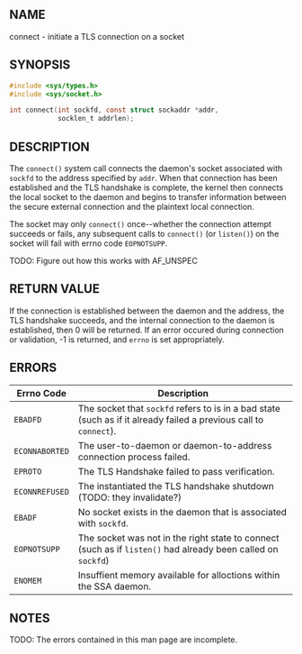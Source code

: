 ## NAME

connect - initiate a TLS connection on a socket

## SYNOPSIS

```c
#include <sys/types.h>
#include <sys/socket.h>

int connect(int sockfd, const struct sockaddr *addr,
            socklen_t addrlen);
```

## DESCRIPTION

The `connect()` system call connects the daemon's socket associated with 
`sockfd` to the address specified by `addr`. When that connection has been 
established and the TLS handshake is complete, the kernel then connects the
local socket to the daemon and begins to transfer information between the 
secure external connection and the plaintext local connection.

The socket may only `connect()` once--whether the connection attempt 
succeeds or fails, any subsequent calls to `connect()` (or `listen()`) on
the socket will fail with errno code `EOPNOTSUPP`.

TODO: Figure out how this works with AF_UNSPEC

## RETURN VALUE

If the connection is established between the daemon and the address, the TLS 
handshake succeeds, and the internal connection to the daemon is established, 
then 0 will be returned. If an error occured during connection or validation, 
-1 is returned, and `errno` is set appropriately.

## ERRORS

  Errno Code     |   Description
  ---------------|---------------
  `EBADFD`       | The socket that `sockfd` refers to is in a bad state (such as if it already failed a previous call to `connect`).
  `ECONNABORTED` | The user-to-daemon or daemon-to-address connection process failed.
  `EPROTO`       | The TLS Handshake failed to pass verification.
  `ECONNREFUSED` | The instantiated the TLS handshake shutdown (TODO: they invalidate?)
  `EBADF`        | No socket exists in the daemon that is associated with `sockfd`.
  `EOPNOTSUPP`   | The socket was not in the right state to connect (such as if `listen()` had already been called on `sockfd`)
  `ENOMEM`       | Insuffient memory available for alloctions within the SSA daemon.
  
## NOTES

TODO: The errors contained in this man page are incomplete.